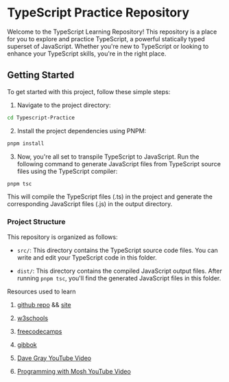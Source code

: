# TypeScript Practice Repository

Welcome to the TypeScript Learning Repository! This repository is a place for you to explore and practice TypeScript, a powerful statically typed superset of JavaScript. Whether you're new to TypeScript or looking to enhance your TypeScript skills, you're in the right place.

## Getting Started

To get started with this project, follow these simple steps:

1. Navigate to the project directory:

```bash
cd Typescript-Practice
```

2. Install the project dependencies using PNPM:

```js
pnpm install
```

3. Now, you're all set to transpile TypeScript to JavaScript. Run the following command to generate JavaScript files from TypeScript source files using the TypeScript compiler:

```js
pnpm tsc
```

This will compile the TypeScript files (.ts) in the project and generate the corresponding JavaScript files (.js) in the output directory.

### Project Structure
This repository is organized as follows:

- `src/`: This directory contains the TypeScript source code files. You can write and edit your TypeScript code in this folder.

- `dist/`: This directory contains the compiled JavaScript output files. After running `pnpm tsc`, you'll find the generated JavaScript files in this folder.

Resources used to learn
1. [github repo](https://github.com/basarat/typescript-book) && [site](https://basarat.gitbook.io/typescript/)

2. [w3schools](https://www.w3schools.com/typescript/typescript_tuples.php)

3. [freecodecamps](https://www.freecodecamp.org/news/learn-typescript-beginners-guide/)

4. [gibbok](https://github.com/gibbok/typescript-book)

5. [Dave Gray YouTube Video](https://youtu.be/gieEQFIfgYc?si=i_XzfnKBMajB40H7)

5. [Programming with Mosh YouTube Video](https://youtu.be/d56mG7DezGs?si=tSwLyDx-EmUz7Jes)